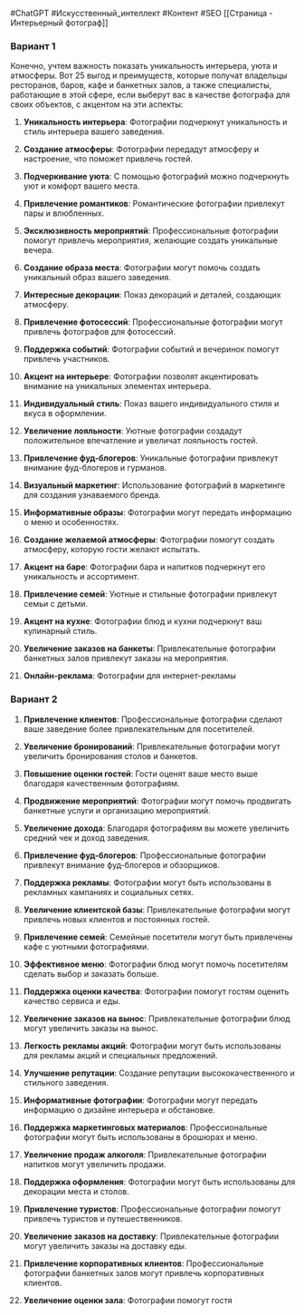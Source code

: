 #ChatGPT #Искусственный_интеллект #Контент #SEO 
[[Страница - Интерьерный фотограф]]



### Вариант 1
Конечно, учтем важность показать уникальность интерьера, уюта и атмосферы. Вот 25 выгод и преимуществ, которые получат владельцы ресторанов, баров, кафе и банкетных залов, а также специалисты, работающие в этой сфере, если выберут вас в качестве фотографа для своих объектов, с акцентом на эти аспекты:

1. **Уникальность интерьера**: Фотографии подчеркнут уникальность и стиль интерьера вашего заведения.
    
2. **Создание атмосферы**: Фотографии передадут атмосферу и настроение, что поможет привлечь гостей.
    
3. **Подчеркивание уюта**: С помощью фотографий можно подчеркнуть уют и комфорт вашего места.
    
4. **Привлечение романтиков**: Романтические фотографии привлекут пары и влюбленных.
    
5. **Эксклюзивность мероприятий**: Профессиональные фотографии помогут привлечь мероприятия, желающие создать уникальные вечера.
    
6. **Создание образа места**: Фотографии могут помочь создать уникальный образ вашего заведения.
    
7. **Интересные декорации**: Показ декораций и деталей, создающих атмосферу.
    
8. **Привлечение фотосессий**: Профессиональные фотографии могут привлечь фотографов для фотосессий.
    
9. **Поддержка событий**: Фотографии событий и вечеринок помогут привлечь участников.
    
10. **Акцент на интерьере**: Фотографии позволят акцентировать внимание на уникальных элементах интерьера.
    
11. **Индивидуальный стиль**: Показ вашего индивидуального стиля и вкуса в оформлении.
    
12. **Увеличение лояльности**: Уютные фотографии создадут положительное впечатление и увеличат лояльность гостей.
    
13. **Привлечение фуд-блогеров**: Уникальные фотографии привлекут внимание фуд-блогеров и гурманов.
    
14. **Визуальный маркетинг**: Использование фотографий в маркетинге для создания узнаваемого бренда.
    
15. **Информативные образы**: Фотографии могут передать информацию о меню и особенностях.
    
16. **Создание желаемой атмосферы**: Фотографии помогут создать атмосферу, которую гости желают испытать.
    
17. **Акцент на баре**: Фотографии бара и напитков подчеркнут его уникальность и ассортимент.
    
18. **Привлечение семей**: Уютные и стильные фотографии привлекут семьи с детьми.
    
19. **Акцент на кухне**: Фотографии блюд и кухни подчеркнут ваш кулинарный стиль.
    
20. **Увеличение заказов на банкеты**: Привлекательные фотографии банкетных залов привлекут заказы на мероприятия.
    
21. **Онлайн-реклама**: Фотографии для интернет-рекламы


### Вариант 2
1. **Привлечение клиентов**: Профессиональные фотографии сделают ваше заведение более привлекательным для посетителей.
    
2. **Увеличение бронирований**: Привлекательные фотографии могут увеличить бронирования столов и банкетов.
    
3. **Повышение оценки гостей**: Гости оценят ваше место выше благодаря качественным фотографиям.
    
4. **Продвижение мероприятий**: Фотографии могут помочь продвигать банкетные услуги и организацию мероприятий.
    
5. **Увеличение дохода**: Благодаря фотографиям вы можете увеличить средний чек и доход заведения.
    
6. **Привлечение фуд-блогеров**: Профессиональные фотографии привлекут внимание фуд-блогеров и обзорщиков.
    
7. **Поддержка рекламы**: Фотографии могут быть использованы в рекламных кампаниях и социальных сетях.
    
8. **Увеличение клиентской базы**: Привлекательные фотографии могут привлечь новых клиентов и постоянных гостей.
    
9. **Привлечение семей**: Семейные посетители могут быть привлечены кафе с уютными фотографиями.
    
10. **Эффективное меню**: Фотографии блюд могут помочь посетителям сделать выбор и заказать больше.
    
11. **Поддержка оценки качества**: Фотографии помогут гостям оценить качество сервиса и еды.
    
12. **Увеличение заказов на вынос**: Привлекательные фотографии блюд могут увеличить заказы на вынос.
    
13. **Легкость рекламы акций**: Фотографии могут быть использованы для рекламы акций и специальных предложений.
    
14. **Улучшение репутации**: Создание репутации высококачественного и стильного заведения.
    
15. **Информативные фотографии**: Фотографии могут передать информацию о дизайне интерьера и обстановке.
    
16. **Поддержка маркетинговых материалов**: Профессиональные фотографии могут быть использованы в брошюрах и меню.
    
17. **Увеличение продаж алкоголя**: Привлекательные фотографии напитков могут увеличить продажи.
    
18. **Поддержка оформления**: Фотографии могут быть использованы для декорации места и столов.
    
19. **Привлечение туристов**: Профессиональные фотографии помогут привлечь туристов и путешественников.
    
20. **Увеличение заказов на доставку**: Привлекательные фотографии могут увеличить заказы на доставку еды.
    
21. **Привлечение корпоративных клиентов**: Профессиональные фотографии банкетных залов могут привлечь корпоративных клиентов.
    
22. **Увеличение оценки зала**: Фотографии помогут гостя